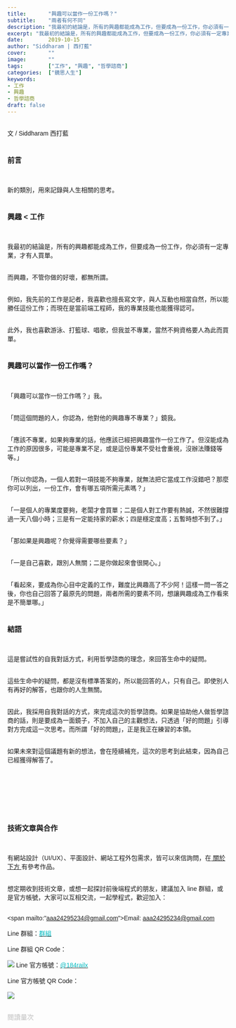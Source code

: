```yaml
---
title:       "興趣可以當作一份工作嗎？"
subtitle:    "兩者有何不同"
description: "我最初的結論是，所有的興趣都能成為工作，但要成為一份工作，你必須有一定專業，才有人買單。而興趣，不管你做的好壞，都無所謂。"
excerpt: "我最初的結論是，所有的興趣都能成為工作，但要成為一份工作，你必須有一定專業，才有人買單。而興趣，不管你做的好壞，都無所謂。"
date:        2019-10-15
author: "Siddharam | 西打藍"
cover:       ""
image:       ""
tags:        ["工作", "興趣", "哲學諮商"]
categories:  ["鏡思人生"]
keywords:
- 工作
- 興趣
- 哲學諮商
draft: false
---
```


<article style="font-family: 'Noto Sans TC', '微軟正黑體', sans-serif; font-weight: 300;">

<br>文 / Siddharam 西打藍<br><br>

<h3 class="article-h1-color">前言</h3><br>

新的類別，用來記錄與人生相關的思考。<br><br>


<h3 class="article-h1-color">興趣 < 工作</h3><br>

我最初的結論是，所有的興趣都能成為工作，但要成為一份工作，你必須有一定專業，才有人買單。<br><br>

而興趣，不管你做的好壞，都無所謂。<br><br>

例如，我先前的工作是記者，我喜歡也擅長寫文字，與人互動也相當自然，所以能勝任這份工作；而現在是當前端工程師，我的專業技能也能獲得認可。<br><br>

此外，我也喜歡游泳、打籃球、唱歌，但我並不專業，當然不夠資格要人為此而買單。<br><br>

<h3 class="article-h1-color">興趣可以當作一份工作嗎？</h3><br>

「興趣可以當作一份工作嗎？」我。<br><br>

「問這個問題的人，你認為，他對他的興趣專不專業？」鏡我。<br><br>

「應該不專業，如果夠專業的話，他應該已經把興趣當作一份工作了。但沒能成為工作的原因很多，可能是專業不足，或是這份專業不受社會重視，沒辦法賺錢等等。」<br><br>

「所以你認為，一個人若對一項技能不夠專業，就無法把它當成工作沒錯吧？那麼你可以列出，一份工作，會有哪五項所需元素嗎？」<br><br>

「一是個人的專業度要夠，老闆才會買單；二是個人對工作要有熱誠，不然很難撐過一天八個小時；三是有一定能持家的薪水；四是穩定度高；五暫時想不到了。」<br><br>

「那如果是興趣呢？你覺得需要哪些要素？」<br><br>

「一是自己喜歡，跟別人無關；二是你做起來會很開心。」<br><br>

「看起來，要成為你心目中定義的工作，難度比興趣高了不少阿！這樣一問一答之後，你也自己回答了最原先的問題，兩者所需的要素不同，想讓興趣成為工作看來是不簡單哪。」<br><br>

<h3 class="article-h1-color">結語</h3><br>

這是嘗試性的自我對話方式，利用哲學諮商的理念，來回答生命中的疑問。<br><br>

這些生命中的疑問，都是沒有標準答案的，所以能回答的人，只有自己。即使別人有再好的解答，也跟你的人生無關。<br><br>

因此，我採用自我對話的方式，來完成這次的哲學諮商。如果是協助他人做哲學諮商的話，則是要成為一面鏡子，不加入自己的主觀想法，只透過「好的問題」引導對方完成這一次思考。而所謂「好的問題」，正是我正在練習的本領。<br><br>

如果未來對這個議題有新的想法，會在陸續補充，這次的思考到此結束，因為自己已經獲得解答了。


<br><br><br><br><br><br>


<h3 class="article-h1-color">技術文章與合作</h3><br>

有網站設計（UI/UX）、平面設計、網站工程外包需求，皆可以來信詢問，在<a href="https://siddharam.com.tw/top/about/"> 關於下方 </a>有參考作品。<br><br>

想定期收到技術文章，或想一起探討前後端程式的朋友，建議加入 line 群組，或是官方帳號，大家可以互相交流，一起學程式，歡迎加入：<br><br>

<span mailto:"aaa24295234@gmail.com">Email: aaa24295234@gmail.com</span><br><br>
Line 群組：<a href="https://line.me/R/ti/g/i80ChvQ3dt"><span id="lineId" style="color:rgb(2, 186, 192); cursor:pointer">群組</span></a><br><br>
Line 群組 QR Code：<br><br>
<img src="https://frontenter.files.wordpress.com/2019/05/line-chat-room.jpg">
Line 官方帳號：<a href="http://nav.cx/dkV3Bm2"><span id="lineId" style="color:rgb(2, 186, 192); cursor:pointer">@184railx</span></a><br><br>
Line 官方帳號 QR Code：<br><br>
<img src="https://qr-official.line.me/sid/M/184railx.png">
<br><br>






</article>

<div style="color: #bfbfbf; font-size: 15px;" id="busuanzi_container_page_pv">
  閱讀量<span id="busuanzi_value_page_pv"></span>次
</div>

<script src="../../js/post.js"></script>
